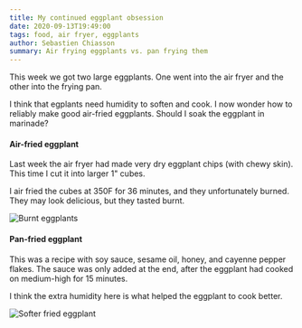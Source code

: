 ```yaml
---
title: My continued eggplant obsession
date: 2020-09-13T19:49:00
tags: food, air fryer, eggplants
author: Sebastien Chiasson
summary: Air frying eggplants vs. pan frying them
---
```


This week we got two large eggplants. One went into the air fryer and the other into the frying pan.

I think that egplants need humidity to soften and cook. I now wonder how to reliably make good air-fried eggplants. Should I soak the eggplant in marinade?

#### Air-fried eggplant

Last week the air fryer had made very dry eggplant chips (with chewy skin). This time I cut it into larger 1" cubes.

I air fried the cubes at 350F for 36 minutes, and they unfortunately burned. They may look delicious, but they tasted burnt.

![Burnt eggplants]({attach}20200908_180141.jpg)

#### Pan-fried eggplant

This was a recipe with soy sauce, sesame oil, honey, and cayenne pepper flakes. The sauce was only added at the end, after the eggplant had cooked on medium-high for 15 minutes.

I think the extra humidity here is what helped the eggplant to cook better.

![Softer fried eggplant]({attach}20200908_180151.jpg)
